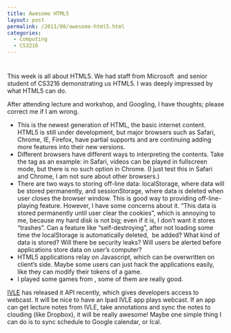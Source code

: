 ```yaml
---
title: Awesome HTML5
layout: post
permalink: /2011/08/awesome-html5.html
categories:
  - Computing
  - CS3216
---
```

# 

This week is all about HTML5. We had staff from Microsoft  and senior student of CS3216 demonstrating us HTML5. I was deeply impressed by what HTML5 can do.

After attending lecture and workshop, and Googling, I have thoughts; please correct me if I am wrong.

*   This is the newest generation of HTML, the basic internet content. HTML5 is still under development, but major browsers such as Safari, Chrome, IE, Firefox, have partial supports and are continuing adding more features into their new versions.
*   Different browsers have different ways to interpreting the contents. Take the  tag as an example: in Safari, videos can be played in fullscreen mode, but there is no such option in Chrome. (I just test this in Safari and Chrome, I am not sure about other browsers.)
*   There are two ways to storing off-line data: localStorage, where data will be stored permanently, and sessionStorage, where data is deleted when user closes the browser window. This is good way to providing off-line-playing feature. However, I have some concerns about it. “This data is stored permanently until user clear the cookies”, which is annoying to me, because my hard disk is not big; even if it is, I don’t want it stores “trashes”. Can a feature like “self-destroying”, after not loading some time the localStorage is automatically deleted,  be added? What kind of data is stored? Will there be security leaks? Will users be alerted before applications store data on user’s computer?
*   HTML5 applications relay on Javascript, which can be overwritten on client’s side. Maybe some users can just hack the applications easily, like they can modify their tokens of a game.
*   I played some games from , some of them are really good.

[IVLE][1] has released it API recently, which gives developers access to webcast. It will be nice to have an Ipad IVLE app plays webcast. If an app can get lecture notes from IVLE, take annotations and sync the notes to clouding (like Dropbox), it will be really awesome! Maybe one simple thing I can do is to sync schedule to Google calendar, or Ical.

 [1]: http://ivle.nus.edu.sg